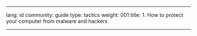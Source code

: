 

---

lang: id
community: guide
type: tactics
weight: 001
title: 1. How to protect your computer from malware and hackers

---

<stub>

